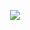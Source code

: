 <p align='center'>
    <img src="https://capsule-render.vercel.app/api?type=venom&color=B2DAD6&height=300&section=header&text=Yerin&render&fontSize=70&animation=wave&fontAlignY=45&desc=&descAlignY=60&descAlign=82&fontColor=656565"/>
</p>
